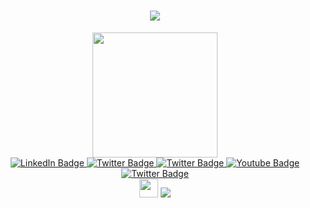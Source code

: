 <div id="header" align="center">
  <h1 align="center">
  <a href="#">
    <img src="https://readme-typing-svg.herokuapp.com/?lines=Hey,+There!+👋;Akash+here...;nice+to+see+you!&center=true&size=30">
  </a>
</h1>
  <img src="https://media.giphy.com/media/M9gbBd9nbDrOTu1Mqx/giphy.gif" width="200"/>
  <div id="badges">
  <a href="https://www.linkedin.com/in/akash-sharma-0251051a1">
    <img src="https://img.shields.io/badge/linkedin-%230077b5?style=for-the-badge&logo=linkedin&logoColor=white" alt="LinkedIn Badge"/>
  </a>
  <a href="https://twitter.com/Akasharma18">
    <img src="https://img.shields.io/badge/twitter-%231DA1F2?style=for-the-badge&logo=twitter&logoColor=white" alt="Twitter Badge"/>
  </a>  
  <a href="https://www.instagram.com/im_perfect13o7/?hl=en">
    <img src="https://img.shields.io/badge/instagram-%23E1306C?style=for-the-badge&logo=instagram&logoColor=white" alt="Twitter Badge"/>
  </a>
  <a href="">
    <img src="https://img.shields.io/badge/discord-%237289DA?style=for-the-badge&logo=youtube&logoColor=white" alt="Youtube Badge"/>
  </a>
  <a href="https://hashnode.com/@akash1307">
    <img src="https://img.shields.io/badge/hashnode-rgb(32 92 255)?style=for-the-badge&logo=hashnode&logoColor=white" alt="Twitter Badge"/>
  </a>
</div>
  <img src="https://emojis.slackmojis.com/emojis/images/1593555389/9579/mario.gif?1593555389" width="30"/>
  <img src="https://activity-graph.herokuapp.com/graph?username=akash-1318&theme=dracula&bg_color=00000000&color=878787&line=4c8ed9&point=00000000&area=true&hide_border=true"><br><br>
</div>
